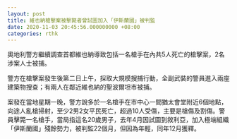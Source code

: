 ```yaml
---
layout: post
title: 維也納槍擊案被擊斃者曾試圖加入「伊斯蘭國」被判監
date: 2020-11-03 20:45:56.000000000 +08:00
categories: rthk
---
```


奧地利警方繼續調查首都維也納導致包括一名槍手在內共5人死亡的槍擊案，2名涉案人士被捕。

警方在槍擊案發生後第二日上午，採取大規模搜捕行動，全副武裝的警員進入兩座建築物搜查；有兩人在鄰近維也納的聖波爾坦市被捕。

案發在當地星期一晚，警方說多於一名槍手在市中心一間猶太會堂附近6個地點，向途人亂槍掃射，至少2男2女平民死亡，超過10人受傷，主要是槍傷及割傷。警員擊斃一名槍手，當局指這名20歲男子，去年4月因試圖到敘利亞，加入極端組織「伊斯蘭國」殘餘勢力，被判監22個月，但因為年輕，同年12月獲釋。
